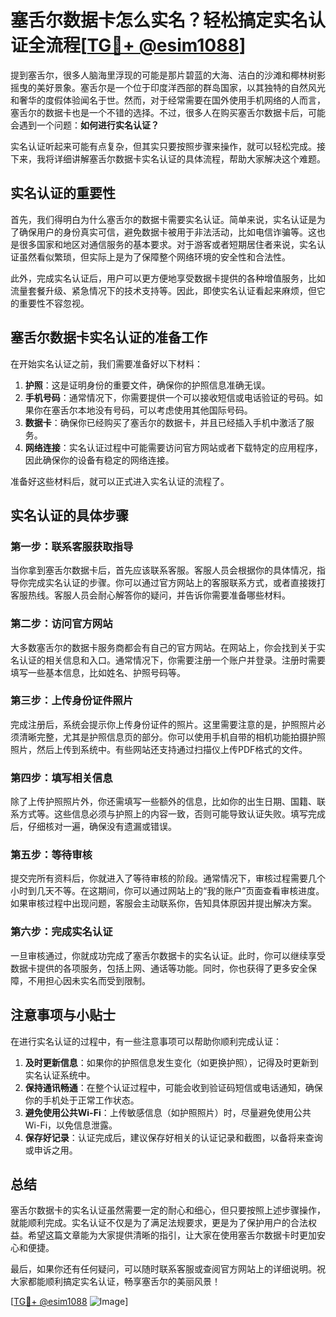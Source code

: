 # 塞舌尔数据卡怎么实名？轻松搞定实名认证全流程[[TG💪+ @esim1088](https://t.me/s/esim1088)]

提到塞舌尔，很多人脑海里浮现的可能是那片碧蓝的大海、洁白的沙滩和椰林树影摇曳的美好景象。塞舌尔是一个位于印度洋西部的群岛国家，以其独特的自然风光和奢华的度假体验闻名于世。然而，对于经常需要在国外使用手机网络的人而言，塞舌尔的数据卡也是一个不错的选择。不过，很多人在购买塞舌尔数据卡后，可能会遇到一个问题：**如何进行实名认证？**

实名认证听起来可能有点复杂，但其实只要按照步骤来操作，就可以轻松完成。接下来，我将详细讲解塞舌尔数据卡实名认证的具体流程，帮助大家解决这个难题。

## 实名认证的重要性

首先，我们得明白为什么塞舌尔的数据卡需要实名认证。简单来说，实名认证是为了确保用户的身份真实可信，避免数据卡被用于非法活动，比如电信诈骗等。这也是很多国家和地区对通信服务的基本要求。对于游客或者短期居住者来说，实名认证虽然看似繁琐，但实际上是为了保障整个网络环境的安全性和合法性。

此外，完成实名认证后，用户可以更方便地享受数据卡提供的各种增值服务，比如流量套餐升级、紧急情况下的技术支持等。因此，即使实名认证看起来麻烦，但它的重要性不容忽视。

## 塞舌尔数据卡实名认证的准备工作

在开始实名认证之前，我们需要准备好以下材料：

1. **护照**：这是证明身份的重要文件，确保你的护照信息准确无误。
2. **手机号码**：通常情况下，你需要提供一个可以接收短信或电话验证的号码。如果你在塞舌尔本地没有号码，可以考虑使用其他国际号码。
3. **数据卡**：确保你已经购买了塞舌尔的数据卡，并且已经插入手机中激活了服务。
4. **网络连接**：实名认证过程中可能需要访问官方网站或者下载特定的应用程序，因此确保你的设备有稳定的网络连接。

准备好这些材料后，就可以正式进入实名认证的流程了。

## 实名认证的具体步骤

### 第一步：联系客服获取指导

当你拿到塞舌尔数据卡后，首先应该联系客服。客服人员会根据你的具体情况，指导你完成实名认证的步骤。你可以通过官方网站上的客服联系方式，或者直接拨打客服热线。客服人员会耐心解答你的疑问，并告诉你需要准备哪些材料。

### 第二步：访问官方网站

大多数塞舌尔的数据卡服务商都会有自己的官方网站。在网站上，你会找到关于实名认证的相关信息和入口。通常情况下，你需要注册一个账户并登录。注册时需要填写一些基本信息，比如姓名、护照号码等。

### 第三步：上传身份证件照片

完成注册后，系统会提示你上传身份证件的照片。这里需要注意的是，护照照片必须清晰完整，尤其是护照信息页的部分。你可以使用手机自带的相机功能拍摄护照照片，然后上传到系统中。有些网站还支持通过扫描仪上传PDF格式的文件。

### 第四步：填写相关信息

除了上传护照照片外，你还需填写一些额外的信息，比如你的出生日期、国籍、联系方式等。这些信息必须与护照上的内容一致，否则可能导致认证失败。填写完成后，仔细核对一遍，确保没有遗漏或错误。

### 第五步：等待审核

提交完所有资料后，你就进入了等待审核的阶段。通常情况下，审核过程需要几个小时到几天不等。在这期间，你可以通过网站上的“我的账户”页面查看审核进度。如果审核过程中出现问题，客服会主动联系你，告知具体原因并提出解决方案。

### 第六步：完成实名认证

一旦审核通过，你就成功完成了塞舌尔数据卡的实名认证。此时，你可以继续享受数据卡提供的各项服务，包括上网、通话等功能。同时，你也获得了更多安全保障，不用担心因未实名而受到限制。

## 注意事项与小贴士

在进行实名认证的过程中，有一些注意事项可以帮助你顺利完成认证：

1. **及时更新信息**：如果你的护照信息发生变化（如更换护照），记得及时更新到实名认证系统中。
2. **保持通讯畅通**：在整个认证过程中，可能会收到验证码短信或电话通知，确保你的手机处于正常工作状态。
3. **避免使用公共Wi-Fi**：上传敏感信息（如护照照片）时，尽量避免使用公共Wi-Fi，以免信息泄露。
4. **保存好记录**：认证完成后，建议保存好相关的认证记录和截图，以备将来查询或申诉之用。

## 总结

塞舌尔数据卡的实名认证虽然需要一定的耐心和细心，但只要按照上述步骤操作，就能顺利完成。实名认证不仅是为了满足法规要求，更是为了保护用户的合法权益。希望这篇文章能为大家提供清晰的指引，让大家在使用塞舌尔数据卡时更加安心和便捷。

最后，如果你还有任何疑问，可以随时联系客服或查阅官方网站上的详细说明。祝大家都能顺利搞定实名认证，畅享塞舌尔的美丽风景！

[[TG💪+ @esim1088](https://t.me/s/esim1088) ![Image](https://i.postimg.cc/4NQfJmqS/Snipaste-2025-05-13-00-14-12.png)]
